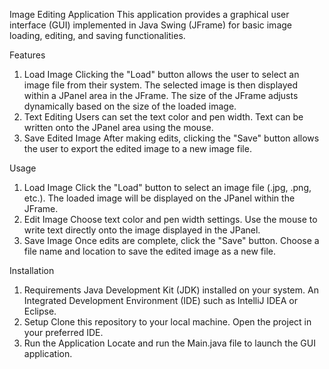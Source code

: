 Image Editing Application
This application provides a graphical user interface (GUI) implemented in Java Swing (JFrame) for basic image loading, editing, and saving functionalities.

Features
1. Load Image
Clicking the "Load" button allows the user to select an image file from their system.
The selected image is then displayed within a JPanel area in the JFrame.
The size of the JFrame adjusts dynamically based on the size of the loaded image.
2. Text Editing
Users can set the text color and pen width.
Text can be written onto the JPanel area using the mouse.
3. Save Edited Image
After making edits, clicking the "Save" button allows the user to export the edited image to a new image file.

Usage
1. Load Image
Click the "Load" button to select an image file (.jpg, .png, etc.).
The loaded image will be displayed on the JPanel within the JFrame.
2. Edit Image
Choose text color and pen width settings.
Use the mouse to write text directly onto the image displayed in the JPanel.
3. Save Image
Once edits are complete, click the "Save" button.
Choose a file name and location to save the edited image as a new file.

Installation
1. Requirements
Java Development Kit (JDK) installed on your system.
An Integrated Development Environment (IDE) such as IntelliJ IDEA or Eclipse.
2. Setup
Clone this repository to your local machine.
Open the project in your preferred IDE.
3. Run the Application
Locate and run the Main.java file to launch the GUI application.
